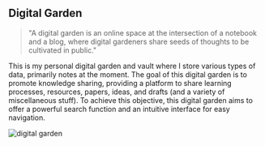 ## Digital Garden


> "A digital garden is an online space at the intersection of a notebook and a blog, where digital gardeners share seeds of thoughts to be cultivated in public."


This is my personal digital garden and vault where I store various types of data, primarily notes at the moment.
The goal of this digital garden is to promote knowledge sharing, providing a platform to share learning processes, resources, papers, ideas, and drafts (and a variety of miscellaneous stuff).
To achieve this objective, this digital garden aims to offer a powerful search function and an intuitive interface for easy navigation.

![digital garden](./img/graph3.png)